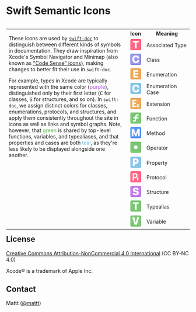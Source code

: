 # Swift Semantic Icons

<table style="float: right;">
<tr>
<td rowspan="15" width="66%" valign="top">

<p>
These icons are used by 
<a href="https://github.com/SwiftDocOrg/swift-doc"><code>swift-doc</code></a>
to distinguish between different kinds of symbols in documentation.
They draw inspiration from Xcode's Symbol Navigator and Minimap
(also known as <a href="https://stackoverflow.com/a/6789534/157142">"Code Sense" icons</a>),
making changes to better fit their use in <code>swift-doc</code>.
</p>

<p>
For example,
types in Xcode are typically represented with the same color
(<span style="color: #af52de">purple</span>),
distinguished only by their first letter
(<kbd>C</kbd> for classes, <kbd>S</kbd> for structures, and so on).
In <code>swift-doc</code>,
we assign distinct colors for classes, enumerations, protocols, and structures,
and apply them consistently throughout the site in icons
as well as links and symbol graphs.
Note, however, that 
<span style="color: #5bb74f">green</span> is shared by top-level 
functions, variables, and typealiases,
and that properties and cases are both <span style="color: #6bb7e1">teal</span>,
as they're less likely to be displayed alongside one another.
</p>

</td>
</tr>
<tr>
    <th>Icon</th>
    <th>Meaning</th>
</tr>
<tr>
    <td><img src="Images/associatedtype.svg" width="32" height="32"/></td>
    <td>Associated Type</td>
</tr>
<tr>
    <td><img src="Images/class.svg" width="32" height="32"/></td>
    <td>Class</td>
</tr>
<tr>
    <td><img src="Images/enumeration.svg" width="32" height="32"/></td>
    <td>Enumeration</td>
</tr>
<tr>
    <td><img src="Images/enumeration-case.svg" width="32" height="32"/></td>
    <td>Enumeration Case</td>
</tr>
<tr>
    <td><img src="Images/extension.svg" width="32" height="32"/></td>
    <td>Extension</td>
</tr>
<tr>
    <td><img src="Images/function.svg" width="32" height="32"/></td>
    <td>Function</td>
</tr>
<tr>
    <td><img src="Images/method.svg" width="32" height="32"/></td>
    <td>Method</td>
</tr>
<tr>
    <td><img src="Images/operator.svg" width="32" height="32"/></td>
    <td>Operator</td>
</tr>
<tr>
    <td><img src="Images/property.svg" width="32" height="32"/></td>
    <td>Property</td>
</tr>
<tr>
    <td><img src="Images/protocol.svg" width="32" height="32"/></td>
    <td>Protocol</td>
</tr>
<tr>
    <td><img src="Images/structure.svg" width="32" height="32"/></td>
    <td>Structure</td>
</tr>
<tr>
    <td><img src="Images/typealias.svg" width="32" height="32"/></td>
    <td>Typealias</td>
</tr>
<tr>
    <td><img src="Images/variable.svg" width="32" height="32"/></td>
    <td>Variable</td>
</tr>
</table>

## License

[Creative Commons Attribution-NonCommercial 4.0 International][cc by-nc 4.0]
(CC BY-NC 4.0)

Xcode® is a trademark of Apple Inc.

## Contact

Mattt ([@mattt](https://twitter.com/mattt))

[cc by-nc 4.0]: https://creativecommons.org/licenses/by-nc/4.0/legalcode
